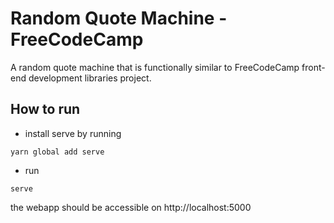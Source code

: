 # Random Quote Machine - FreeCodeCamp
A random quote machine that is functionally similar to FreeCodeCamp front-end development libraries project.

## How to run
- install serve by running 
```
yarn global add serve
```
- run 
```
serve
```

the webapp should be accessible on http://localhost:5000